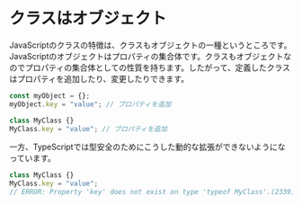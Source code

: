 # クラスはオブジェクト

JavaScriptのクラスの特徴は、クラスもオブジェクトの一種というところです。JavaScriptのオブジェクトはプロパティの集合体です。クラスもオブジェクトなのでプロパティの集合体としての性質を持ちます。したがって、定義したクラスはプロパティを追加したり、変更したりできます。

```javascript
const myObject = {};
myObject.key = "value"; // プロパティを追加

class MyClass {}
MyClass.key = "value"; // プロパティを追加
```

一方、TypeScriptでは型安全のためにこうした動的な拡張ができないようになっています。

```typescript
class MyClass {}
MyClass.key = "value";
// ERROR: Property 'key' does not exist on type 'typeof MyClass'.(2339)
```

